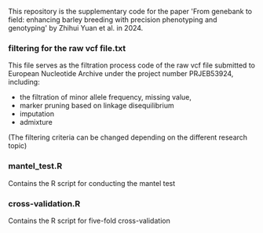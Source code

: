 This repository is the supplementary code for the paper 'From genebank to field: enhancing barley breeding with precision phenotyping and genotyping' by Zhihui Yuan et al. in 2024.

### filtering for the raw vcf file.txt

This file serves as the filtration process code of the raw vcf file submitted to European Nucleotide Archive under the project number PRJEB53924, including:
* the filtration of minor allele frequency, missing value,
* marker pruning based on linkage disequilibrium
* imputation
* admixture

(The filtering criteria can be changed depending on the different research topic)

### mantel_test.R

Contains the R script for conducting the mantel test 

### cross-validation.R

Contains the R script for five-fold cross-validation
